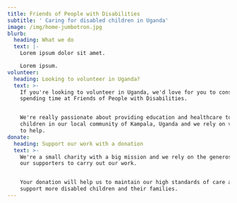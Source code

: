 ```yaml
---
title: Friends of People with Disabilities
subtitle: ' Caring for disabled children in Uganda'
image: /img/home-jumbotron.jpg
blurb:
  heading: What we do
  text: |-
    Lorem ipsum dolor sit amet.

    Lorem ipsum.
volunteer:
  heading: Looking to volunteer in Uganda?
  text: >-
    If you're looking to volunteer in Uganda, we'd love for you to consider
    spending time at Friends of People with Disabilities.


    We're really passionate about providing education and healthcare to disabled
    children in our local community of Kampala, Uganda and we rely on volunteers
    to help.
donate:
  heading: Support our work with a donation
  text: >-
    We're a small charity with a big mission and we rely on the generosity of
    our supporters to carry out our work.


    Your donation will help us to maintain our high standards of care and to
    support more disabled children and their families.
---
```


